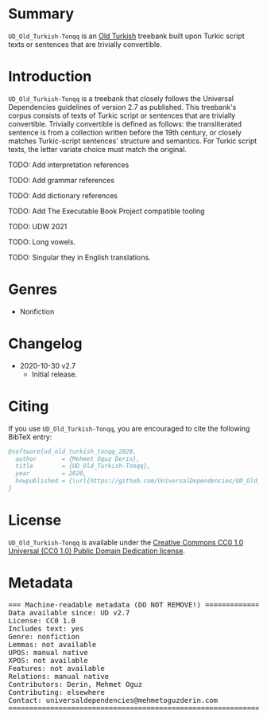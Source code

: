 # Summary
`UD_Old_Turkish-Tonqq` is an [Old Turkish](https://iso639-3.sil.org/code/otk) treebank built upon Turkic script texts or sentences that are trivially convertible.


# Introduction
`UD_Old_Turkish-Tonqq` is a treebank that closely follows the Universal Dependencies guidelines of version 2.7 as published.
This treebank's corpus consists of texts of Turkic script or sentences that are trivially convertible. Trivially
convertible is defined as follows: the transliterated sentence is from a collection written before the
19th century, or closely matches Turkic-script sentences' structure and semantics. For Turkic
script texts, the letter variate choice must match the original.

TODO: Add interpretation references

TODO: Add grammar references

TODO: Add dictionary references

TODO: Add The Executable Book Project compatible tooling

TODO: UDW 2021

TODO: Long vowels.

TODO: Singular they in English translations.

# Genres
* Nonfiction


# Changelog
* 2020-10-30 v2.7
  * Initial release.


# Citing
If you use `UD_Old_Turkish-Tonqq`, you are encouraged to cite the following BibTeX entry:
```BibTeX
@software{ud_old_turkish_tonqq_2020,
  author       = {Mehmet Oguz Derin},
  title        = {UD_Old_Turkish-Tonqq},
  year         = 2020,
  howpublished = {\url{https://github.com/UniversalDependencies/UD_Old_Turkish-Tonqq}}
}
```


# License
`UD_Old_Turkish-Tonqq` is available under the
[Creative Commons CC0 1.0 Universal (CC0 1.0) Public Domain Dedication license](https://creativecommons.org/publicdomain/zero/1.0/).


# Metadata
<pre>
=== Machine-readable metadata (DO NOT REMOVE!) ================================
Data available since: UD v2.7
License: CC0 1.0
Includes text: yes
Genre: nonfiction
Lemmas: not available
UPOS: manual native
XPOS: not available
Features: not available
Relations: manual native
Contributors: Derin, Mehmet Oguz
Contributing: elsewhere
Contact: universaldependencies@mehmetoguzderin.com
===============================================================================
</pre>
